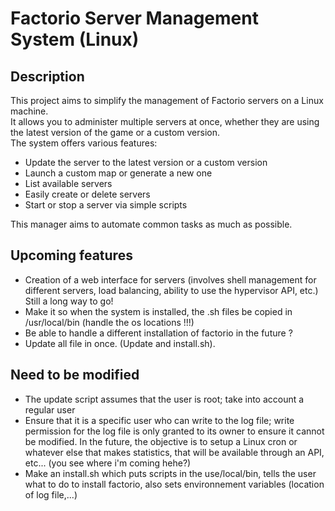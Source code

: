 # Factorio Server Management System (Linux)
## Description
This project aims to simplify the management of Factorio servers on a Linux machine.  
It allows you to administer multiple servers at once, whether they are using the latest version of the game or a custom version.  
The system offers various features:
- Update the server to the latest version or a custom version
- Launch a custom map or generate a new one
- List available servers
- Easily create or delete servers
- Start or stop a server via simple scripts

This manager aims to automate common tasks as much as possible.


## Upcoming features
- Creation of a web interface for servers (involves shell management for different servers, load balancing, ability to use the hypervisor API, etc.) Still a long way to go!
- Make it so when the system is installed, the .sh files be copied in /usr/local/bin (handle the os locations !!!)
- Be able to handle a different installation of factorio in the future ?
- Update all file in once. (Update and install.sh).
## Need to be modified
- The update script assumes that the user is root; take into account a regular user
- Ensure that it is a specific user who can write to the log file; write permission for the log file is only granted to its owner to ensure it cannot be modified. In the future, the objective is to setup a Linux cron or whatever else that makes statistics, that will be available through an API, etc... (you see where i'm coming hehe?)
- Make an install.sh which puts scripts in the use/local/bin, tells the user what to do to install factorio, also sets environnement variables (location of log file,...)
